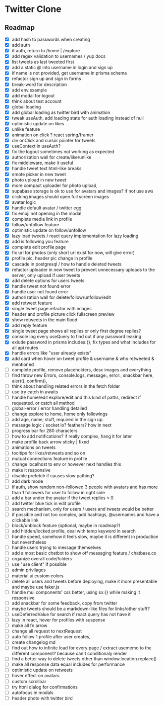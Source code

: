 # Twitter Clone

## Roadmap

-   [x] add hash to passwords when creating
-   [x] add auth
-   [x] if auth, return to /home | /explore
-   [x] add regex validation to usernames / yup docs
-   [x] list tweets as last tweeted first
-   [x] add a static @ into username in login and sign up
-   [x] if name is not provided, get username in prisma schema
-   [x] refactor sign up and sign in forms
-   [x] break-word for description
-   [x] add env.example
-   [x] add modal for logout
-   [x] think about test account
-   [x] global loading
-   [x] add global loading as twitter bird with animation
-   [x] tweak useAuth, add loading state for auth loading instead of null
-   [x] optimistic update on likes
-   [x] unlike feature
-   [x] animation on click ? react spring/framer
-   [x] div onClick and cursor pointer for tweets
-   [x] useContext in useAuth?
-   [x] fix the logout sometimes not working as expected
-   [x] authorization wall for create/like/unlike
-   [x] fix middleware, make it useful
-   [x] handle tweet text html-like breaks
-   [x] emote picker in new tweet
-   [x] photo upload in new tweet
-   [x] more compact uploader for photo upload,
-   [x] supabase storage is ok to use for avatars and images? if not use aws
-   [x] clicking images should open full screen images
-   [x] avatar logic
-   [x] handle default avatar / twitter egg
-   [x] fix emoji not opening in the modal
-   [x] complete media link in profile
-   [x] follow/unfollow feature
-   [x] optimistic update on follow/unfollow
-   [x] lazy load tweets / react query implementation for lazy loading
-   [x] add is following you feature
-   [x] complete edit profile page
-   [x] fix url for photos (only short url exist for now, will give error)
-   [x] profile pic, header pic change in profile
-   [x] cascade in postgresql / how to handle deleted tweets
-   [x] refactor uploader in new tweet to prevent unnecessary uploads to the server, only upload if user tweets
-   [x] add delete options for users tweets
-   [x] handle tweet not found error
-   [x] handle user not found error
-   [x] authorization wall for delete/follow/unfollow/edit
-   [x] add retweet feature
-   [x] single tweet page refactor with images
-   [x] header and profile picture click fullscreen preview
-   [x] show retweets in the main flood
-   [x] add reply feature
-   [x] single tweet page shows all replies or only first degree replies?
-   [x] console log every useQuery to find out if any password leaking
-   [x] exlude password in prisma includes:{}, fix types and what includes for all api routes
-   [x] handle errors like "user already exists"
-   [x] add card when hover on tweet profile & username & who retweeted & mentioned
-   [ ] complete profile, remove placeholders, desc images and everything
-   [ ] find throw new Errors, console.logs, message:, error:, snackbar here, alert(), confirm(),
-   [ ] think about handling related errors in the fetch folder
-   [ ] use try catch in awaits
-   [ ] handle home/edit explore/edit and this kind of paths, redirect if requested. or catch all method
-   [ ] global-error / error handling detailed
-   [ ] change explore to home, home only followings
-   [ ] add age, name, stuff, required in the sign up.
-   [ ] message logic / socket io? feathers? how in next
-   [ ] progress bar for 280 characters
-   [ ] how to add notifications? if really complex, hang it for later
-   [ ] make profile back arrow sticky | fixed
-   [ ] animations on tweets
-   [ ] tooltips for likes/retweets and so on
-   [ ] mutual connections feature in profile
-   [ ] change localhost to env or however next handles this
-   [ ] make it responsive
-   [ ] disable prefetch if causes slow pathing?
-   [ ] add dark mode
-   [ ] if auth, show random non-followed 3 people with avatars and has more than 1 followers for user to follow in right side
-   [ ] add a bar under the avatar if the tweet replies > 0
-   [ ] add twitter blue tick in edit profile
-   [ ] search mechanism, only for users / users and tweets would be better
-   [ ] if possible and not too complex, add hashtags, @usernames and have a clickable link
-   [ ] block/unblock feature (optional, maybe in roadmap?)
-   [ ] add hidden/locked profile, deal with temp keyword in search
-   [ ] handle speed, somehow it feels slow, maybe it is different in production but nevertheless
-   [ ] handle users trying to message themselves
-   [ ] add a most basic chatbot to show off messaging feature / chatbase.co
-   [ ] organize overall code/folders
-   [ ] use "use client" if possible
-   [ ] admin privilages
-   [ ] material ui custom colors
-   [ ] delete all users and tweets before deploying, make it more presentable and maybe use faker.js
-   [ ] handle mui components' css better, using sx:{} while making it responsive
-   [ ] add snackbar for some feedback, copy from twitter
-   [ ] maybe tweets should be a markdown-like files for links/other stuff?
-   [ ] useDeferredValue for search if react query has not have it
-   [ ] lazy in react, hover for profiles with suspense
-   [ ] make all fn arrow
-   [ ] change all request to nextRequest
-   [ ] auto follow 1 profile after user creates,
-   [ ] create changelog md
-   [ ] find out how to infinite load for every page / extract usememo to the different component? because can't conditionaly render
-   [ ] find a better way to delete tweets other than window.location.replace()
-   [ ] make all response data equal includes for performance
-   [ ] optimistic update on retweets
-   [ ] hover effect on avatars
-   [ ] custom scrollbar
-   [ ] try html dialog for confirmations
-   [ ] autofocus in modals
-   [ ] header photo with twitter bird

